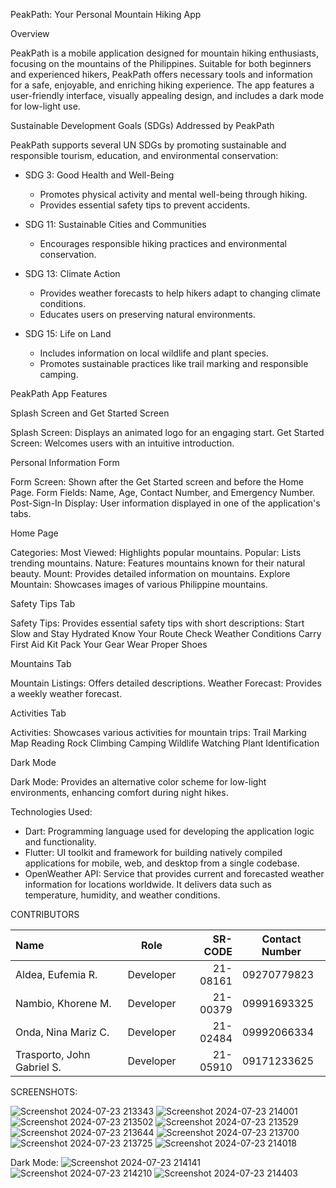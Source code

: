 PeakPath: Your Personal Mountain Hiking App

Overview

PeakPath is a mobile application designed for mountain hiking enthusiasts, focusing on the mountains of the Philippines. Suitable for both beginners and experienced hikers, PeakPath offers necessary tools and information for a safe, enjoyable, and enriching hiking experience. The app features a user-friendly interface, visually appealing design, and includes a dark mode for low-light use.

Sustainable Development Goals (SDGs) Addressed by PeakPath

PeakPath supports several UN SDGs by promoting sustainable and responsible tourism, education, and environmental conservation:

- SDG 3: Good Health and Well-Being
  - Promotes physical activity and mental well-being through hiking.
  - Provides essential safety tips to prevent accidents.

- SDG 11: Sustainable Cities and Communities
  - Encourages responsible hiking practices and environmental conservation.

- SDG 13: Climate Action
  - Provides weather forecasts to help hikers adapt to changing climate conditions.
  - Educates users on preserving natural environments.

- SDG 15: Life on Land
  - Includes information on local wildlife and plant species.
  - Promotes sustainable practices like trail marking and responsible camping.

PeakPath App Features

Splash Screen and Get Started Screen

Splash Screen: Displays an animated logo for an engaging start.
Get Started Screen: Welcomes users with an intuitive introduction.

Personal Information Form

Form Screen: Shown after the Get Started screen and before the Home Page.
Form Fields: Name, Age, Contact Number, and Emergency Number.
Post-Sign-In Display: User information displayed in one of the application's tabs.

Home Page

Categories:
Most Viewed: Highlights popular mountains.
Popular: Lists trending mountains.
Nature: Features mountains known for their natural beauty.
Mount: Provides detailed information on mountains.
Explore Mountain: Showcases images of various Philippine mountains.

Safety Tips Tab

Safety Tips: Provides essential safety tips with short descriptions:
Start Slow and Stay Hydrated
Know Your Route
Check Weather Conditions
Carry First Aid Kit
Pack Your Gear
Wear Proper Shoes

Mountains Tab

Mountain Listings: Offers detailed descriptions.
Weather Forecast: Provides a weekly weather forecast.

Activities Tab

Activities: Showcases various activities for mountain trips:
Trail Marking
Map Reading
Rock Climbing
Camping
Wildlife Watching
Plant Identification

Dark Mode

Dark Mode: Provides an alternative color scheme for low-light environments, enhancing comfort during night hikes.

Technologies Used: 

- Dart: Programming language used for developing the application logic and functionality. 
- Flutter: UI toolkit and framework for building natively compiled applications for mobile, web, and desktop from a single codebase. 
- OpenWeather API: Service that provides current and forecasted weather information for locations worldwide. It delivers data such as temperature, humidity, and weather conditions.




CONTRIBUTORS

| Name         | Role            | SR-CODE       | Contact Number  |
|:-------------|:---------------:|--------------:|-----------------|
| Aldea, Eufemia R.| Developer   | 21-08161       | 09270779823    |
| Nambio, Khorene M.| Developer  | 21-00379       | 09991693325    |
| Onda, Nina Mariz C.| Developer| 21-02484       | 09992066334     |
| Trasporto, John Gabriel S.| Developer| 21-05910 | 09171233625 |

SCREENSHOTS: 

![Screenshot 2024-07-23 213343](https://github.com/user-attachments/assets/a47c4994-6736-4771-b671-81602e0b0f17)
![Screenshot 2024-07-23 214001](https://github.com/user-attachments/assets/91c2af65-8840-4c48-8866-0574b1afd636)
![Screenshot 2024-07-23 213502](https://github.com/user-attachments/assets/e10dd893-a2a6-4719-99f1-baeacddd13cd)
![Screenshot 2024-07-23 213529](https://github.com/user-attachments/assets/4d864362-c576-4be8-b83d-1c6fadd2fa4f)
![Screenshot 2024-07-23 213644](https://github.com/user-attachments/assets/4c551c42-0f35-442f-846f-305537be5814)
![Screenshot 2024-07-23 213700](https://github.com/user-attachments/assets/3d6544ef-fc3f-426a-a7dc-0d7a12087584)
![Screenshot 2024-07-23 213725](https://github.com/user-attachments/assets/9de06e07-76a2-4553-b5cc-d3d65cd34189)
![Screenshot 2024-07-23 214018](https://github.com/user-attachments/assets/d7d27ee5-180c-4000-bde4-aaae79bda9ad)

Dark Mode: 
![Screenshot 2024-07-23 214141](https://github.com/user-attachments/assets/fb8c1d94-6027-485f-a247-5ff9609a0ed5)
![Screenshot 2024-07-23 214210](https://github.com/user-attachments/assets/222e12ee-54d9-4a90-a216-00d3e505237e)
![Screenshot 2024-07-23 214403](https://github.com/user-attachments/assets/7f4cf777-65d3-43b2-9c5b-7e1e37e33227)






